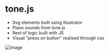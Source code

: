 # tone.js

- Svg elements built using Illustrator 
- Piano sounds from tone.js
- Rest of logic built with JS
- Visual "press on button" realised through css


![image](https://user-images.githubusercontent.com/81631818/211207794-54a8a3db-4be3-46d3-afab-497831329933.png)
